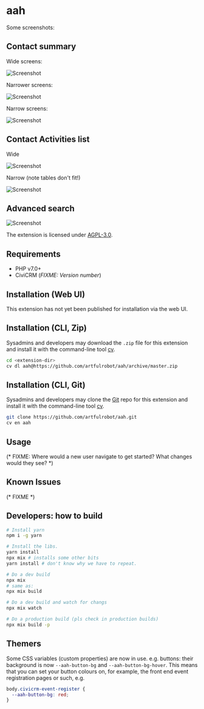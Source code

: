 # aah

Some screenshots:

## Contact summary

Wide screens:

![Screenshot](/images/contact%20summary%20-%20wide.png)

Narrower screens:

![Screenshot](/images/contact%20summary%20-%20narrow.png)

Narrow screens:

![Screenshot](/images/contact%20summary%20-%20mobile.png)


## Contact Activities list

Wide

![Screenshot](/images/activities%20-%20wide.png)

Narrow (note tables don't fit!)

![Screenshot](/images/activities%20-%20mobile.png)

## Advanced search

![Screenshot](/images/advanced%20search.png)



The extension is licensed under [AGPL-3.0](LICENSE.txt).

## Requirements

* PHP v7.0+
* CiviCRM (*FIXME: Version number*)

## Installation (Web UI)

This extension has not yet been published for installation via the web UI.

## Installation (CLI, Zip)

Sysadmins and developers may download the `.zip` file for this extension and
install it with the command-line tool [cv](https://github.com/civicrm/cv).

```bash
cd <extension-dir>
cv dl aah@https://github.com/artfulrobot/aah/archive/master.zip
```

## Installation (CLI, Git)

Sysadmins and developers may clone the [Git](https://en.wikipedia.org/wiki/Git) repo for this extension and
install it with the command-line tool [cv](https://github.com/civicrm/cv).

```bash
git clone https://github.com/artfulrobot/aah.git
cv en aah
```

## Usage

(* FIXME: Where would a new user navigate to get started? What changes would they see? *)

## Known Issues

(* FIXME *)

## Developers: how to build

```sh
# Install yarn
npm i -g yarn

# Install the libs.
yarn install
npx mix # installs some other bits
yarn install # don't know why we have to repeat.

# Do a dev build
npx mix
# same as:
npx mix build

# Do a dev build and watch for changs
npx mix watch

# Do a production build (pls check in production builds)
npx mix build -p

```

## Themers

Some CSS variables (custom properties) are now in use. e.g. buttons: their background is now `--aah-button-bg` and `--aah-button-bg-hover`. This means that you can set your button colours on, for example, the front end event registration pages or such, e.g.

```css
body.civicrm-event-register {
  --aah-button-bg: red;
}
```
